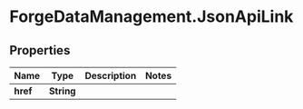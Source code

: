 # ForgeDataManagement.JsonApiLink

## Properties
Name | Type | Description | Notes
------------ | ------------- | ------------- | -------------
**href** | **String** |  | 



